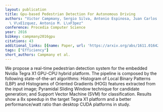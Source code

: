 ```yaml
---
layout: publication
title: Gpu-based Pedestrian Detection For Autonomous Driving
authors: "Victor Campmany, Sergio Silva, Antonio Espinosa, Juan Carlos Moure, David\
  \ V\xE1zquez, Antonio M. L\xF3pez"
conference: Procedia Computer Science
year: 2016
bibkey: campmany2016gpu
citations: 43
additional_links: [{name: Paper, url: 'https://arxiv.org/abs/1611.01642'}]
tags: ["Efficiency"]
short_authors: Campmany et al.
---
```

We propose a real-time pedestrian detection system for the embedded Nvidia
Tegra X1 GPU-CPU hybrid platform. The pipeline is composed by the following
state-of-the-art algorithms: Histogram of Local Binary Patterns (LBP) and
Histograms of Oriented Gradients (HOG) features extracted from the input image;
Pyramidal Sliding Window technique for candidate generation; and Support Vector
Machine (SVM) for classification. Results show a 8x speedup in the target Tegra
X1 platform and a better performance/watt ratio than desktop CUDA platforms in
study.